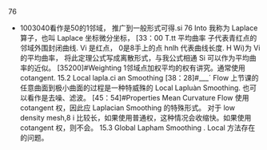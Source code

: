 76

- 1003040看作是50的1邻域，
推广到一般形式可得.si 76
Into 我称为 Laplace 算子，也叫 Laplace 坐标微分坐标，
[33：00 T.tt 平均曲率
子代表青红点的邻域外围封闭曲线.
Vi 是红点， 0是8手上的点
hnlh 代表曲线长度.
H Wi)为 Vi 的平均曲率，
将此定理公式写成离散形式，与我公式相通
Si 可以作为平均曲率的近似。
[35200]#Weighting
1邻域点加权平均的权有讲究。通常使用 cotangent.
15.2 Local lapla.ci an Smoothing
[38：28]#___ˊ Flow
上节课的任意曲面到极小曲面的过程是一种特威殊的
Local Lapluàn Smoothing.
也可以看作是去噪、滤波。
[45：54]#Properties
Mean Curvature Flow 使用 cotangent 权，因此应
Laplacian Smoothing 的特殊形式。
对于 low density mesh,8 i 比较长，如果使用普­通权，这种情况会收缩快。如果使用 cotangent
权，则不会。
15.3 Global Lapham Smoothing
. Local 方法存在的问题。